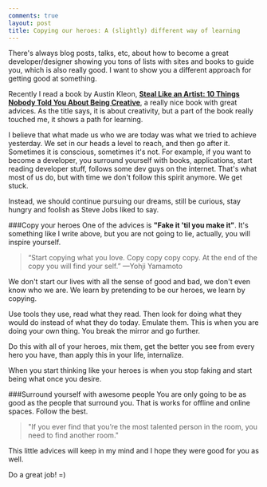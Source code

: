 ```yaml
---
comments: true
layout: post
title: Copying our heroes: A (slightly) different way of learning
---
```


There's always blog posts, talks, etc, about how to become a great developer/designer showing you tons of lists with sites and books to guide you, which is also really good. I want to show you a different approach for getting good at something.

Recently I read a book by Austin Kleon, **[Steal Like an Artist: 10 Things Nobody Told You About Being Creative](http://www.amazon.com/Steal-Like-Artist-Things-Creative/dp/0761169253/ref=sr_1_1?s=books&ie=UTF8&qid=1377275103&sr=1-1&keywords=Steal+Like+an+Artist%3A+10+Things+Nobody+Told+You+About+Being+Creative)**, a really nice book with great advices. As the title says, it is about creativity, but a part of the book really touched me, it shows a path for learning.

I believe that what made us who we are today was what we tried to achieve yesterday. We set in our heads a level to reach, and then go after it. Sometimes it is conscious, sometimes it's not. For example, if you want to become a developer, you surround yourself with books, applications, start reading developer stuff, follows some dev guys on the internet. That's what most of us do, but with time we don't follow this spirit anymore. We get stuck.

Instead, we should continue pursuing our dreams, still be curious, stay hungry and foolish as Steve Jobs liked to say.

###Copy your heroes
One of the advices is **"Fake it 'til you make it"**. It's something like I write above, but you are not going to lie, actually, you will inspire yourself. 

>“Start copying what you love. Copy copy copy copy. At the end of the copy you will find your self.” —Yohji Yamamoto

We don't start our lives with all the sense of good and bad, we don't even know who we are. We learn by pretending to be our heroes, we learn by copying.

Use tools they use, read what they read. Then look for doing what they would do instead of what they do today. Emulate them. This is when you are doing your own thing. You break the mirror and go further.

Do this with all of your heroes, mix them, get the better you see from every hero you have, than apply this in your life, internalize.

When you start thinking like your heroes is when you stop faking and start being what once you desire.

###Surround yourself with awesome people
You are only going to be as good as the people that surround you. That is works for offline and online spaces. Follow the best.

>"If you ever find that you’re the most talented person in the room, you need to find another room."

This little advices will keep in my mind and I hope they were good for you as well.

Do a great job! =)